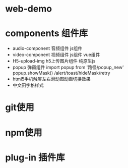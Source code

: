 # web-demo
# components 组件库
- audio-component 音频组件 js组件
- video-component 视频组件 js组件 vue组件
- H5-upload-img h5上传图片组件 纯原生js
- popup 弹窗组件 import popup from '路径/popup_new' popup.showMask() /alert/toast/hideMask/retry
- html5手机触屏左右滑动图动画切换效果
- 中文田字格样式
# git使用
# npm使用
# plug-in 插件库
